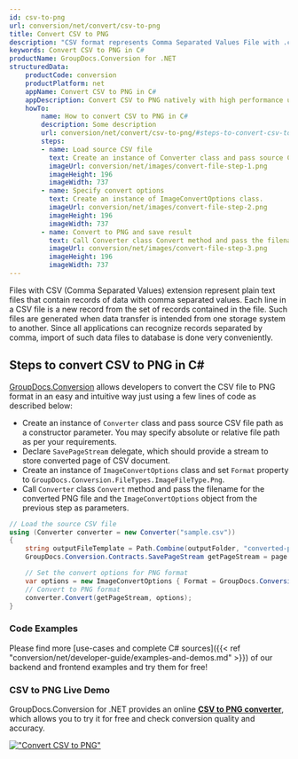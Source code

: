 ```yaml
---
id: csv-to-png
url: conversion/net/convert/csv-to-png
title: Convert CSV to PNG
description: "CSV format represents Comma Separated Values File with .csv extension. Learn how to convert CSV to PNG file programmatically in C# language using GroupDocs.Conversion for .NET library."
keywords: Convert CSV to PNG in C#
productName: GroupDocs.Conversion for .NET
structuredData:
    productCode: conversion
    productPlatform: net
    appName: Convert CSV to PNG in C#
    appDescription: Convert CSV to PNG natively with high performance using C# language and server side GroupDocs.Conversion for .NET APIs, without the use of any software like Microsoft or Open Office.
    howTo:
        name: How to convert CSV to PNG in C# 
        description: Some description
        url: conversion/net/convert/csv-to-png/#steps-to-convert-csv-to-png-in-c
        steps:
        - name: Load source CSV file 
          text: Create an instance of Converter class and pass source CSV file path as a constructor parameter. You may specify absolute or relative file path as per your requirements. 
          imageUrl: conversion/net/images/convert-file-step-1.png
          imageHeight: 196
          imageWidth: 737
        - name: Specify convert options 
          text: Create an instance of ImageConvertOptions class.
          imageUrl: conversion/net/images/convert-file-step-2.png
          imageHeight: 196
          imageWidth: 737
        - name: Convert to PNG and save result 
          text: Call Converter class Convert method and pass the filename for the converted HTML file and the ImageConvertOptions object from the previous step as parameters.
          imageUrl: conversion/net/images/convert-file-step-3.png
          imageHeight: 196
          imageWidth: 737
---
```


Files with CSV (Comma Separated Values) extension represent plain text files that contain records of data with comma separated values. Each line in a CSV file is a new record from the set of records contained in the file. Such files are generated when data transfer is intended from one storage system to another. Since all applications can recognize records separated by comma, import of such data files to database is done very conveniently.

## Steps to convert CSV to PNG in C#

[GroupDocs.Conversion](https://products.groupdocs.com/conversion/net) allows developers to convert the CSV file to PNG format in an easy and intuitive way just using a few lines of code as described below:

* Create an instance of `Converter` class and pass source CSV file path as a constructor parameter. You may specify absolute or relative file path as per your requirements. 
* Declare `SavePageStream` delegate, which should provide a stream to store converted page of CSV document.
* Create an instance of `ImageConvertOptions` class and set `Format` property to `GroupDocs.Conversion.FileTypes.ImageFileType.Png`.
* Call `Converter` class `Convert` method and pass the filename for the converted PNG file and the `ImageConvertOptions` object from the previous step as parameters.

```csharp
// Load the source CSV file
using (Converter converter = new Converter("sample.csv"))
{
    string outputFileTemplate = Path.Combine(outputFolder, "converted-page-{0}.png");
    GroupDocs.Conversion.Contracts.SavePageStream getPageStream = page => new FileStream(string.Format(outputFileTemplate, page), FileMode.Create);

    // Set the convert options for PNG format
    var options = new ImageConvertOptions { Format = GroupDocs.Conversion.FileTypes.ImageFileType.Png };   
    // Convert to PNG format
    converter.Convert(getPageStream, options);
}
```

### Code Examples

Please find more [use-cases and complete C# sources]({{< ref "conversion/net/developer-guide/examples-and-demos.md" >}}) of our backend and frontend examples and try them for free!

### CSV to PNG Live Demo

GroupDocs.Conversion for .NET provides an online [**CSV to PNG converter**](https://products.groupdocs.app/conversion/csv-to-png), which allows you to try it for free and check conversion quality and accuracy.

[!["Convert CSV to PNG"](conversion/net/images/convert-to-png/convert-csv-to-png.png)](https://products.groupdocs.app/conversion/csv-to-png)